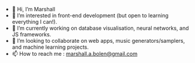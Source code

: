 - 👋 Hi, I’m Marshall
- 👀 I’m interested in front-end development (but open to learning everything I can!).
- 🌱 I’m currently working on database visualisation, neural networks, and JS frameworks.
- 💞️ I’m looking to collaborate on web apps, music generators/samplers, and machine learning projects.
- 📫 How to reach me : marshall.a.bolen@gmail.com

<!---
mabolen/mabolen is a ✨ special ✨ repository because its `README.md` (this file) appears on your GitHub profile.
You can click the Preview link to take a look at your changes.
--->
